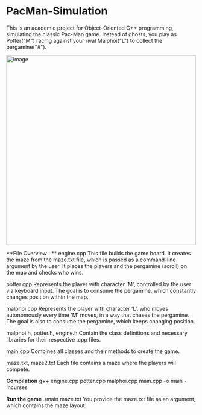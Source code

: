 # PacMan-Simulation
This is an academic project for Object-Oriented C++ programming, simulating the classic Pac-Man game. Instead of ghosts, you play as Potter("M") racing against your rival Malphoi("L") to collect the pergamine("#").

<img width="503" height="503" alt="image" src="https://github.com/user-attachments/assets/c7cb1f71-8b05-4297-9a54-ab902926b768" />

**File Overview : 
**
engine.cpp This file builds the game board. It creates the maze from the maze.txt file, which is passed as a command-line argument by the user. It places the players and the pergamine (scroll) on the map and checks who wins.

potter.cpp Represents the player with character 'M', controlled by the user via keyboard input. The goal is to consume the pergamine, which constantly changes position within the map.

malphoi.cpp Represents the player with character 'L', who moves autonomously every time 'M' moves, in a way that chases the pergamine. The goal is also to consume the pergamine, which keeps changing position.

malphoi.h, potter.h, engine.h Contain the class definitions and necessary libraries for their respective .cpp files.

main.cpp Combines all classes and their methods to create the game.

maze.txt, maze2.txt Each file contains a maze where the players will compete.

**Compilation**
g++ engine.cpp potter.cpp malphoi.cpp main.cpp -o main -lncurses

**Run the game**
./main maze.txt
You provide the maze.txt file as an argument, which contains the maze layout.

